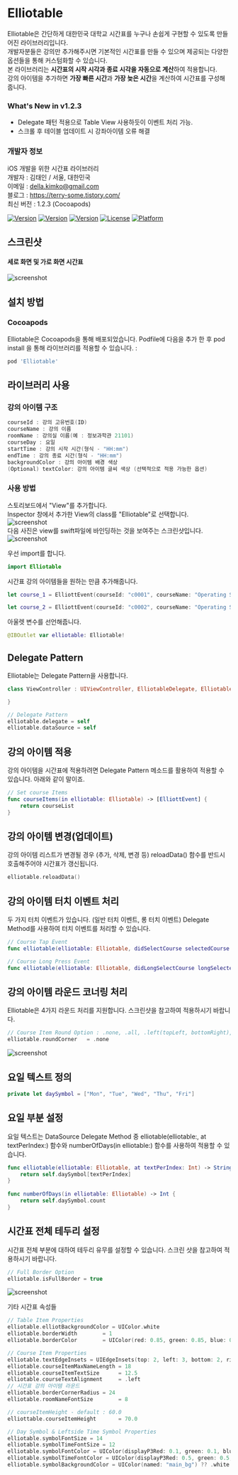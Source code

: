 # Elliotable
Elliotable은 간단하게 대한민국 대학교 시간표를 누구나 손쉽게 구현할 수 있도록 만들어진 라이브러리입니다.   
개발자분들은 강의만 추가해주시면 기본적인 시간표를 만들 수 있으며 제공되는 다양한 옵션들을 통해 커스텀화할 수 있습니다.   
본 라이브러리는 **시간표의 시작 시각과 종료 시각을 자동으로 계산**하여 적용합니다.  
강의 아이템을 추가하면 **가장 빠른 시간**과 **가장 늦은 시간**을 계산하여 시간표를 구성해줍니다.  

### What's New in v1.2.3   
- Delegate 패턴 적용으로 Table View 사용하듯이 이벤트 처리 가능.  
- 스크롤 후 테이블 업데이트 시 강좌아이템 오류 해결  

### 개발자 정보
iOS 개발을 위한 시간표 라이브러리   
개발자 : 김태인 / 서울, 대한민국   
이메일 : della.kimko@gmail.com   
블로그 : https://terry-some.tistory.com/  
최신 버전 : 1.2.3 (Cocoapods)    
  
[![Version](https://img.shields.io/badge/version-v1.2.3-green.svg?style=flat)](http://cocoapods.org/pods/Elliotable)
[![Version](https://img.shields.io/badge/ios-11.0-blue.svg?style=flat)](http://cocoapods.org/pods/Elliotable)
[![Version](https://img.shields.io/cocoapods/v/Elliotable.svg?style=flat)](http://cocoapods.org/pods/Elliotable)
[![License](https://img.shields.io/cocoapods/l/Elliotable.svg?style=flat)](http://cocoapods.org/pods/Elliotable)
[![Platform](https://img.shields.io/cocoapods/p/Elliotable.svg?style=flat)](http://cocoapods.org/pods/Elliotable)

## 스크린샷   
#### 세로 화면 및 가로 화면 시간표      
![screenshot](./screenshot_1.png)   

## 설치 방법

### Cocoapods
Elliotable은 Cocoapods을 통해 배포되었습니다. Podfile에 다음을 추가 한 후 pod install 을 통해 라이브러리를 적용할 수 있습니다. :   
```ruby
pod 'Elliotable'
```

## 라이브러리 사용    
   
### 강의 아이템 구조   
```swift
courseId : 강의 고유번호(ID)   
courseName : 강의 이름 
roomName : 강의실 이름(예 : 정보과학관 21101)
courseDay : 요일
startTime : 강의 시작 시간(형식 - "HH:mm")
endTime : 강의 종료 시간(형식 - "HH:mm")
backgroundColor : 강의 아이템 배경 색상
(Optional) textColor: 강의 아이템 글씨 색상 (선택적으로 적용 가능한 옵션)
```

### 사용 방법    
스토리보드에서 "View"를 추가합니다.    
Inspector 창에서 추가한 View의 class를 "Elliotable"로 선택합니다.   
![screenshot](./screenshot3.png)   
다음 사진은 view를 swift파일에 바인딩하는 것을 보여주는 스크린샷입니다.   
![screenshot](./screenshot4.png)   


우선 import를 합니다.   
```swift
import Elliotable
```
시간표 강의 아이템들을 원하는 만큼 추가해줍니다.   
```swift
let course_1 = ElliottEvent(courseId: "c0001", courseName: "Operating System", roomName: "IT Building 21204", courseDay: .tuesday, startTime: "12:00", endTime: "13:15", backgroundColor: [UIColor])

let course_2 = ElliottEvent(courseId: "c0002", courseName: "Operating System", roomName: "IT Building 21204", courseDay: .thursday, startTime: "12:00", endTime: "13:15", textColor: UIColor.white, backgroundColor: [UIColor])
```
아울렛 변수를 선언해줍니다.   
```swift
@IBOutlet var elliotable: Elliotable!
```
## Delegate Pattern  
Elliotable는 Delegate Pattern을 사용합니다.  
```swift
class ViewController : UIViewController, ElliotableDelegate, ElliotableDataSource {

}
```
```swift
// Delegate Pattern  
elliotable.delegate = self  
elliotable.dataSource = self
```  
## 강의 아이템 적용   
강의 아이템을 시간표에 적용하려면 Delegate Pattern 메소드를 활용하여 적용할 수 있습니다. 아래와 같이 말이죠.  
```swift
// Set course Items
func courseItems(in elliotable: Elliotable) -> [ElliottEvent] {  
    return courseList  
}  
```  
## 강의 아이템 변경(업데이트)   
강의 아이템 리스트가 변경될 경우 (추가, 삭제, 변경 등) reloadData() 함수를 반드시 호출해주어야 시간표가 갱신됩니다.  
```swift
elliotable.reloadData()  
```
  
## 강의 아이템 터치 이벤트 처리   
두 가지 터치 이벤트가 있습니다. (일반 터치 이벤트, 롱 터치 이벤트) Delegate Method를 사용하여 터치 이벤트를 처리할 수 있습니다.  
```swift
// Course Tap Event  
func elliotable(elliotable: Elliotable, didSelectCourse selectedCourse: ElliottEvent) { }  

// Course Long Press Event  
func elliotable(elliotable: Elliotable, didLongSelectCourse longSelectedCourse : ElliottEvent) { }  
```
## 강의 아이템 라운드 코너링 처리   
Elliotable은 4가지 라운드 처리를 지원합니다. 스크린샷을 참고하여 적용하시기 바랍니다.  
```swift
// Course Item Round Option : .none, .all, .left(topLeft, bottomRight), .right(topRight, bottomLeft)
elliotable.roundCorner   = .none
```
![screenshot](./screenshot_round_corner.png) 
  
## 요일 텍스트 정의   
```swift
private let daySymbol = ["Mon", "Tue", "Wed", "Thu", "Fri"]   
```  
  
## 요일 부분 설정  
요일 텍스트는 DataSource Delegate Method 중 elliotable(elliotable:, at textPerIndex:) 함수와 numberOfDays(in elliotable:) 함수를 사용하여 적용할 수 있습니다.  
```swift
func elliotable(elliotable: Elliotable, at textPerIndex: Int) -> String {  
    return self.daySymbol[textPerIndex]  
}  
  
func numberOfDays(in elliotable: Elliotable) -> Int {  
    return self.daySymbol.count  
}  
```  
  
## 시간표 전체 테두리 설정  
시간표 전체 부분에 대하여 테두리 유무를 설정할 수 있습니다. 스크린 샷을 참고하여 적용하시기 바랍니다.  
```swift
// Full Border Option
elliotable.isFullBorder = true
```
![screenshot](./screenshot_full_border.png) 

기타 시간표 속성들  
```swift   
// Table Item Properties
elliotable.elliotBackgroundColor = UIColor.white
elliotable.borderWidth        = 1
elliotable.borderColor        = UIColor(red: 0.85, green: 0.85, blue: 0.85, alpha: 1.0)

// Course Item Properties
elliotable.textEdgeInsets = UIEdgeInsets(top: 2, left: 3, bottom: 2, right: 10)
elliotable.courseItemMaxNameLength = 18
elliotable.courseItemTextSize      = 12.5
elliotable.courseTextAlignment     = .left
// 시간표 강의 아이템 라운드 
elliotable.borderCornerRadius = 24
elliotable.roomNameFontSize        = 8

// courseItemHeight - default : 60.0
elliottable.courseItemHeight       = 70.0

// Day Symbol & Leftside Time Symbol Properties
elliotable.symbolFontSize = 14
elliotable.symbolTimeFontSize = 12
elliotable.symbolFontColor = UIColor(displayP3Red: 0.1, green: 0.1, blue: 0.1, alpha: 1.0)
elliotable.symbolTimeFontColor = UIColor(displayP3Red: 0.5, green: 0.5, blue: 0.5, alpha: 1.0)
elliotable.symbolBackgroundColor = UIColor(named: "main_bg") ?? .white  
```

